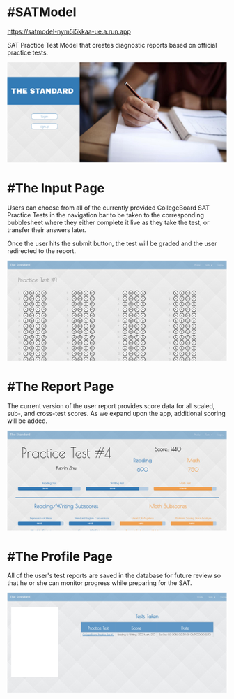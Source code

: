 #SATModel
=========

https://satmodel-nym5i5kkaa-ue.a.run.app


SAT Practice Test Model that creates diagnostic reports based on official practice tests.

![The Standard](/public/assets/images/readme/landing2.jpg)

#The Input Page
===============

Users can choose from all of the currently provided CollegeBoard SAT Practice Tests in the navigation bar to be taken to the corresponding bubblesheet where they either complete it live as they take the test, or transfer their answers later.

Once the user hits the submit button, the test will be graded and the user redirected to the report.

![Input Page](/public/assets/images/readme/test.jpg)

#The Report Page
================

The current version of the user report provides score data for all scaled, sub-, and cross-test scores. As we expand upon the app, additional scoring will be added.

![The Report](/public/assets/images/readme/report.jpg)

#The Profile Page
=================

All of the user's test reports are saved in the database for future review so that he or she can monitor progress while preparing for the SAT.

![Profile Page](/public/assets/images/readme/profile.jpg)

